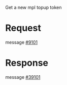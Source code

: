 Get a new mpl topup token

# Request
message [#9101](../../proto/README.md#action_9101)

# Response
message [#39101](../../proto/README.md#action_39101)

